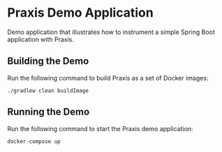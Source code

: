 # Praxis Demo Application
Demo application that illustrates how to instrument a simple Spring Boot application with Praxis.

## Building the Demo
Run the following command to build Praxis as a set of Docker images:

    ./gradlew clean buildImage  

## Running the Demo
Run the following command to start the Praxis demo application:

    docker-compose up
    